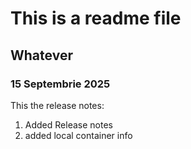 # This is a readme file

## Whatever

### 15 Septembrie 2025

This the release notes:

  1. Added Release notes
  2. added local container info
  